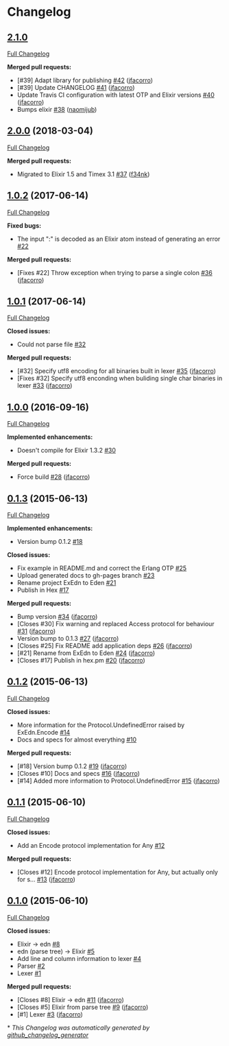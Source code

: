 # Changelog

## [2.1.0](https://github.com/jfacorro/Eden/tree/2.1.0)

[Full Changelog](https://github.com/jfacorro/Eden/compare/2.0.0...2.1.0)

**Merged pull requests:**

- \[\#39\] Adapt library for publishing [\#42](https://github.com/jfacorro/Eden/pull/42) ([jfacorro](https://github.com/jfacorro))
- \[\#39\] Update CHANGELOG [\#41](https://github.com/jfacorro/Eden/pull/41) ([jfacorro](https://github.com/jfacorro))
- Update Travis CI configuration with latest OTP and Elixir versions [\#40](https://github.com/jfacorro/Eden/pull/40) ([jfacorro](https://github.com/jfacorro))
- Bumps elixir [\#38](https://github.com/jfacorro/Eden/pull/38) ([naomijub](https://github.com/naomijub))

## [2.0.0](https://github.com/jfacorro/Eden/tree/2.0.0) (2018-03-04)

[Full Changelog](https://github.com/jfacorro/Eden/compare/1.0.2...2.0.0)

**Merged pull requests:**

- Migrated to Elixir 1.5 and Timex 3.1 [\#37](https://github.com/jfacorro/Eden/pull/37) ([f34nk](https://github.com/f34nk))

## [1.0.2](https://github.com/jfacorro/Eden/tree/1.0.2) (2017-06-14)

[Full Changelog](https://github.com/jfacorro/Eden/compare/1.0.1...1.0.2)

**Fixed bugs:**

- The input ":" is decoded as an Elixir atom instead of generating an error [\#22](https://github.com/jfacorro/Eden/issues/22)

**Merged pull requests:**

- \[Fixes \#22\] Throw exception when trying to parse a single colon [\#36](https://github.com/jfacorro/Eden/pull/36) ([jfacorro](https://github.com/jfacorro))

## [1.0.1](https://github.com/jfacorro/Eden/tree/1.0.1) (2017-06-14)

[Full Changelog](https://github.com/jfacorro/Eden/compare/1.0.0...1.0.1)

**Closed issues:**

- Could not parse file [\#32](https://github.com/jfacorro/Eden/issues/32)

**Merged pull requests:**

- \[\#32\] Specify utf8 encoding for all binaries built in lexer [\#35](https://github.com/jfacorro/Eden/pull/35) ([jfacorro](https://github.com/jfacorro))
- \[Fixes \#32\] Specify utf8 enconding when buliding single char binaries in lexer [\#33](https://github.com/jfacorro/Eden/pull/33) ([jfacorro](https://github.com/jfacorro))

## [1.0.0](https://github.com/jfacorro/Eden/tree/1.0.0) (2016-09-16)

[Full Changelog](https://github.com/jfacorro/Eden/compare/0.1.3...1.0.0)

**Implemented enhancements:**

- Doesn't compile for Elixir 1.3.2 [\#30](https://github.com/jfacorro/Eden/issues/30)

**Merged pull requests:**

- Force build [\#28](https://github.com/jfacorro/Eden/pull/28) ([jfacorro](https://github.com/jfacorro))

## [0.1.3](https://github.com/jfacorro/Eden/tree/0.1.3) (2015-06-13)

[Full Changelog](https://github.com/jfacorro/Eden/compare/0.1.2...0.1.3)

**Implemented enhancements:**

- Version bump 0.1.2 [\#18](https://github.com/jfacorro/Eden/issues/18)

**Closed issues:**

- Fix example in README.md and correct the Erlang OTP [\#25](https://github.com/jfacorro/Eden/issues/25)
- Upload generated docs to gh-pages branch  [\#23](https://github.com/jfacorro/Eden/issues/23)
- Rename project ExEdn to Eden [\#21](https://github.com/jfacorro/Eden/issues/21)
- Publish in Hex [\#17](https://github.com/jfacorro/Eden/issues/17)

**Merged pull requests:**

- Bump version [\#34](https://github.com/jfacorro/Eden/pull/34) ([jfacorro](https://github.com/jfacorro))
- \[Closes \#30\] Fix warning and replaced Access protocol for behaviour [\#31](https://github.com/jfacorro/Eden/pull/31) ([jfacorro](https://github.com/jfacorro))
- Version bump to 0.1.3 [\#27](https://github.com/jfacorro/Eden/pull/27) ([jfacorro](https://github.com/jfacorro))
- \[Closes \#25\] Fix README add application deps [\#26](https://github.com/jfacorro/Eden/pull/26) ([jfacorro](https://github.com/jfacorro))
- \[\#21\] Rename from ExEdn to Eden [\#24](https://github.com/jfacorro/Eden/pull/24) ([jfacorro](https://github.com/jfacorro))
- \[Closes \#17\] Publish in hex.pm [\#20](https://github.com/jfacorro/Eden/pull/20) ([jfacorro](https://github.com/jfacorro))

## [0.1.2](https://github.com/jfacorro/Eden/tree/0.1.2) (2015-06-13)

[Full Changelog](https://github.com/jfacorro/Eden/compare/0.1.1...0.1.2)

**Closed issues:**

- More information for the Protocol.UndefinedError raised by ExEdn.Encode [\#14](https://github.com/jfacorro/Eden/issues/14)
- Docs and specs for almost everything [\#10](https://github.com/jfacorro/Eden/issues/10)

**Merged pull requests:**

- \[\#18\] Version bump 0.1.2 [\#19](https://github.com/jfacorro/Eden/pull/19) ([jfacorro](https://github.com/jfacorro))
- \[Closes \#10\] Docs and specs [\#16](https://github.com/jfacorro/Eden/pull/16) ([jfacorro](https://github.com/jfacorro))
- \[\#14\] Added more information to Protocol.UndefinedError [\#15](https://github.com/jfacorro/Eden/pull/15) ([jfacorro](https://github.com/jfacorro))

## [0.1.1](https://github.com/jfacorro/Eden/tree/0.1.1) (2015-06-10)

[Full Changelog](https://github.com/jfacorro/Eden/compare/0.1.0...0.1.1)

**Closed issues:**

- Add an Encode protocol implementation for Any [\#12](https://github.com/jfacorro/Eden/issues/12)

**Merged pull requests:**

- \[Closes \#12\] Encode protocol implementation for Any, but actually only for s… [\#13](https://github.com/jfacorro/Eden/pull/13) ([jfacorro](https://github.com/jfacorro))

## [0.1.0](https://github.com/jfacorro/Eden/tree/0.1.0) (2015-06-10)

[Full Changelog](https://github.com/jfacorro/Eden/compare/63dbab0a9c19bb73a56108dfcda7b72f06865fd4...0.1.0)

**Closed issues:**

- Elixir -\> edn [\#8](https://github.com/jfacorro/Eden/issues/8)
- edn \(parse tree\) -\> Elixir  [\#5](https://github.com/jfacorro/Eden/issues/5)
- Add line and column information to lexer [\#4](https://github.com/jfacorro/Eden/issues/4)
- Parser [\#2](https://github.com/jfacorro/Eden/issues/2)
- Lexer [\#1](https://github.com/jfacorro/Eden/issues/1)

**Merged pull requests:**

- \[Closes \#8\] Elixir -\> edn [\#11](https://github.com/jfacorro/Eden/pull/11) ([jfacorro](https://github.com/jfacorro))
- \[Closes \#5\] Elixir from parse tree [\#9](https://github.com/jfacorro/Eden/pull/9) ([jfacorro](https://github.com/jfacorro))
- \[\#1\] Lexer [\#3](https://github.com/jfacorro/Eden/pull/3) ([jfacorro](https://github.com/jfacorro))



\* *This Changelog was automatically generated by [github_changelog_generator](https://github.com/github-changelog-generator/github-changelog-generator)*
